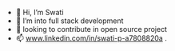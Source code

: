 - 👋 Hi, I’m Swati 
- 👀 I’m into full stack development
- 💞️ looking to contribute in open source project 
- 📫  www.linkedin.com/in/swati-p-a7808820a .

<!---
P10swati/P10swati is a ✨ special ✨ repository because its `README.md` (this file) appears on your GitHub profile.
You can click the Preview link to take a look at your changes.
--->

